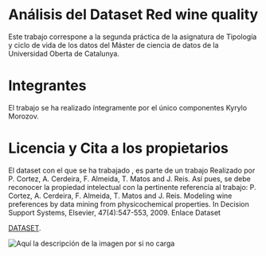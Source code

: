 
# Análisis del Dataset Red wine quality

Este trabajo correspone a la segunda práctica de la asignatura de Tipología y ciclo de vida de los datos del Máster de ciencia de datos de la Universidad Oberta de Catalunya.

# Integrantes

El trabajo se ha realizado íntegramente por el único componentes Kyrylo Morozov.

# Licencia y Cita a los propietarios

El dataset con el que  se ha trabajado , es parte de un trabajo Realizado por P. Cortez, A. Cerdeira, F.
Almeida, T. Matos and J. Reis. Así pues, se debe reconocer la propiedad intelectual con la pertinente referencia
al trabajo:
P. Cortez, A. Cerdeira, F. Almeida, T. Matos and J. Reis. Modeling wine preferences by data mining from
physicochemical properties. In Decision Support Systems, Elsevier, 47(4):547-553, 2009. Enlace Dataset
<p><a href="https://archive.ics.uci.edu/ml/datasets/wine+quality" target="_blank">DATASET</a>.</p>


![Aquí la descripción de la imagen por si no carga](https://www.uoc.edu/portal/_resources/common/imatges/marca_UOC/UOC_Masterbrand_3linies.jpg)
